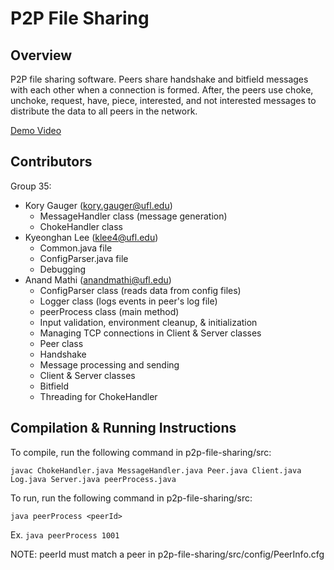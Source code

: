 # P2P File Sharing

## Overview
P2P file sharing software. Peers share handshake and bitfield messages with each other when a connection is formed. After, the peers use choke, unchoke, request, have, piece, interested, and not interested messages
to distribute the data to all peers in the network. 

[Demo Video]()

## Contributors
Group 35:
- Kory Gauger (kory.gauger@ufl.edu)
  - MessageHandler class (message generation)
  - ChokeHandler class
- Kyeonghan Lee (klee4@ufl.edu)
  - Common.java file
  - ConfigParser.java file
  - Debugging
- Anand Mathi (anandmathi@ufl.edu)
  - ConfigParser class (reads data from config files)
  - Logger class (logs events in peer's log file)
  - peerProcess class (main method)
  - Input validation, environment cleanup, & initialization
  - Managing TCP connections in Client & Server classes
  - Peer class
  - Handshake
  - Message processing and sending
  - Client & Server classes
  - Bitfield
  - Threading for ChokeHandler

## Compilation & Running Instructions
To compile, run the following command in p2p-file-sharing/src:

`javac ChokeHandler.java MessageHandler.java Peer.java Client.java Log.java Server.java peerProcess.java`

To run, run the following command in p2p-file-sharing/src:

`java peerProcess <peerId>`

Ex. `java peerProcess 1001`

NOTE: peerId must match a peer in p2p-file-sharing/src/config/PeerInfo.cfg
